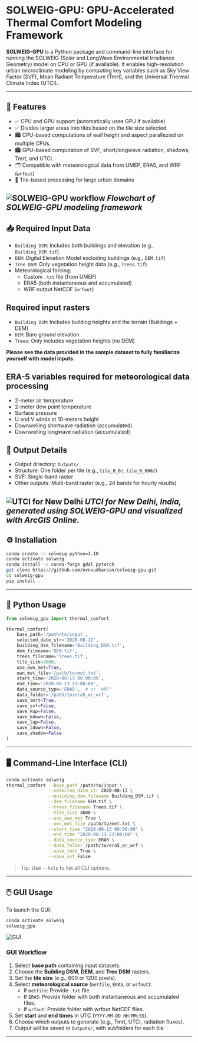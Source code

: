 
# SOLWEIG-GPU: GPU-Accelerated Thermal Comfort Modeling Framework

**SOLWEIG-GPU** is a Python package and command-line interface for running the SOLWEIG (Solar and LongWave Environmental Irradiance Geometry) model on CPU or GPU (if available). It enables high-resolution urban microclimate modeling by computing key variables such as Sky View Factor (SVF), Mean Radiant Temperature (Tmrt), and the Universal Thermal Climate Index (UTCI).

---

## 🚀 Features

- ✅ CPU and GPU support (automatically uses GPU if available)
- ✅ Divides larger areas into tiles based on the tile size selected
- 🏙️ CPU-based computations of wall height and aspect parallezied on multiple CPUs.
- 🏙️ GPU-based computation of SVF, short/longwave radiation, shadows, Tmrt, and UTCI.
- 🗂️ Compatible with meteorological data from UMEP, ERA5, and WRF (`wrfout`)
- 🧩 Tile-based processing for large urban domains

![SOLWEIG-GPU workflow ](/solweig_diagram.png)
*Flowchart of SOLWEIG-GPU modeling framework*
---

## 📥 Required Input Data

- `Building DSM`: Includes both buildings and elevation (e.g., `Building_DSM.tif`)
- `DEM`: Digital Elevation Model excluding buildings (e.g., `DEM.tif`)
- `Tree DSM`: Only vegetation height data (e.g., `Trees.tif`)
- Meteorological forcing:
  - Custom `.txt` file (from UMEP)
  - ERA5 (both instantaneous and accumulated)
  - WRF output NetCDF (`wrfout`)

 ## Required input rasters
 - `Building DSM`: Includes building heights and the terrain (Buildings + DEM)
 - `DEM`: Bare ground elevation
 - `Trees`: Only includes vegetation heights (no DEM)
   
  **Please see the data provided in the sample dataset to fully familiarize yourself with model inputs.**

## ERA-5 variables required for meteorological data processing
- 2-meter air temperature
- 2-meter dew point temperature
- Surface pressure
- U and V winds at 10-meters height
- Downwelling shortwave radiation (accumulated)
- Downwelling longwave radiation (accumulated)

## 📁 Output Details

- Output directory: `Outputs/`
- Structure: One folder per tile (e.g., `tile_0_0/`, `tile_0_600/`)
- SVF: Single-band raster
- Other outputs: Multi-band raster (e.g., 24 bands for hourly results)

![UTCI for New Delhi](/UTCI_New_Delhi.jpeg)
*UTCI for New Delhi, India, generated using SOLWEIG-GPU and visualized with ArcGIS Online.*
---

## ⚙️ Installation

```bash
conda create -n solweig python=3.10
conda activate solweig
conda install -c conda-forge gdal pytorch
git clone https://github.com/nvnsudharsan/solweig-gpu.git
cd solweig-gpu
pip install .
```

---

## 🧪 Python Usage

```python
from solweig_gpu import thermal_comfort

thermal_comfort(
    base_path='/path/to/input',
    selected_date_str='2020-08-13',
    building_dsm_filename='Building_DSM.tif',
    dem_filename='DEM.tif',
    trees_filename='Trees.tif',
    tile_size=3600,
    use_own_met=True,
    own_met_file='/path/to/met.txt',
    start_time='2020-08-13 00:00:00',
    end_time='2020-08-13 23:00:00',
    data_source_type='ERA5',  # or 'WRF'
    data_folder='/path/to/era5_or_wrf',
    save_tmrt=True,
    save_svf=False,
    save_kup=False,
    save_kdown=False,
    save_lup=False,
    save_ldown=False,
    save_shadow=False
)
```

---

## 🖥️ Command-Line Interface (CLI)

```bash
conda activate solweig
thermal_comfort --base_path /path/to/input \
                --selected_date_str 2020-08-13 \
                --building_dsm_filename Building_DSM.tif \
                --dem_filename DEM.tif \
                --trees_filename Trees.tif \
                --tile_size 3600 \
                --use_own_met True \
                --own_met_file /path/to/met.txt \
                --start_time "2020-08-13 00:00:00" \
                --end_time "2020-08-13 23:00:00" \
                --data_source_type ERA5 \
                --data_folder /path/to/era5_or_wrf \
                --save_tmrt True \
                --save_svf False
```

> Tip: Use `--help` to list all CLI options.

---

## 🖱️ GUI Usage

To launch the GUI:
```bash
conda activate solweig
solweig_gpu
```

![GUI](/GUI.png)

### GUI Workflow
1. Select **base path** containing input datasets.
2. Choose the **Building DSM**, **DEM**, and **Tree DSM** rasters.
3. Set the **tile size** (e.g., 600 or 1200 pixels).
4. Select **meteorological source** (`metfile`, `ERA5`, or `wrfout`):
   - If `metfile`: Provide `.txt` file.
   - If `ERA5`: Provide folder with both instantaneous and accumulated files.
   - If `wrfout`: Provide folder with wrfout NetCDF files.
5. Set **start** and **end times** in UTC (`YYYY-MM-DD HH:MM:SS`).
6. Choose which outputs to generate (e.g., Tmrt, UTCI, radiation fluxes).
7. Output will be saved in `Outputs/`, with subfolders for each tile.

---
